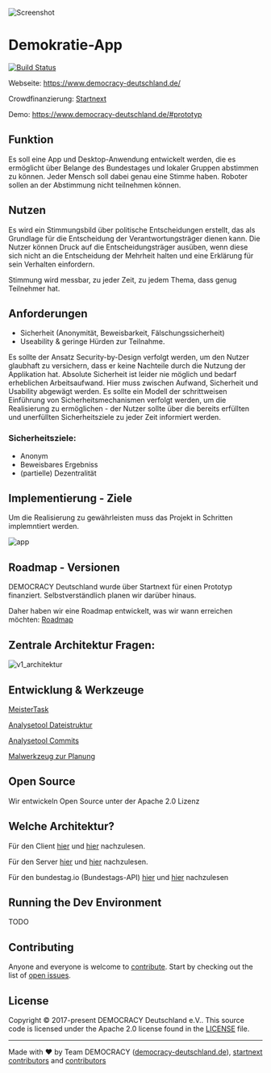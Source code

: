 ![Screenshot](https://www.democracy-deutschland.de/files/images/forfb2.png)

# Demokratie-App

[![Build Status](https://travis-ci.org/demokratie-live/democracy-development.svg?branch=master)](https://travis-ci.org/demokratie-live/democracy-development)

Webseite: https://www.democracy-deutschland.de/

Crowdfinanzierung: [Startnext](https://www.startnext.com/democracy)

Demo: https://www.democracy-deutschland.de/#prototyp

## Funktion

Es soll eine App und Desktop-Anwendung entwickelt werden, die es ermöglicht über Belange des Bundestages und lokaler Gruppen abstimmen zu können. Jeder Mensch soll dabei genau eine Stimme haben. Roboter sollen an der Abstimmung nicht teilnehmen können.

## Nutzen

Es wird ein Stimmungsbild über politische Entscheidungen erstellt, das als Grundlage für die Entscheidung der Verantwortungsträger dienen kann. Die Nutzer können Druck auf die Entscheidungsträger ausüben, wenn diese sich nicht an die Entscheidung der Mehrheit halten und eine Erklärung für sein Verhalten einfordern.

Stimmung wird messbar, zu jeder Zeit, zu jedem Thema, dass genug Teilnehmer hat.

## Anforderungen

- Sicherheit (Anonymität, Beweisbarkeit, Fälschungssicherheit)
- Useability & geringe Hürden zur Teilnahme.

Es sollte der Ansatz Security-by-Design verfolgt werden, um den Nutzer glaubhaft zu versichern, dass er keine Nachteile durch die Nutzung der Applikation hat. Absolute Sicherheit ist leider nie möglich und bedarf erheblichen Arbeitsaufwand. Hier muss zwischen Aufwand, Sicherheit und Usability abgewägt werden. Es sollte ein Modell der schrittweisen Einführung von Sicherheitsmechanismen verfolgt werden, um die Realisierung zu ermöglichen - der Nutzer sollte über die bereits erfüllten und unerfüllten Sicherheitsziele zu jeder Zeit informiert werden.

### Sicherheitsziele:

- Anonym
- Beweisbares Ergebniss
- (partielle) Dezentralität

## Implementierung - Ziele

Um die Realisierung zu gewährleisten muss das Projekt in Schritten implemntiert werden.

![app](https://github.com/demokratie-live/democracy-assets/blob/master/docu/api_structure_app.png)

## Roadmap - Versionen

DEMOCRACY Deutschland wurde über Startnext für einen Prototyp finanziert. Selbstverständlich planen wir darüber hinaus.

Daher haben wir eine Roadmap entwickelt, was wir wann erreichen möchten: [Roadmap](https://www.democracy-deutschland.de/#!engineering)

## Zentrale Architektur Fragen:

![v1_architektur](https://github.com/demokratie-live/democracy-assets/blob/master/diagram/Server-Client%20Architektur.png)

## Entwicklung & Werkzeuge

[MeisterTask](https://www.meistertask.com/app/project/p7zXoSfq/demokratie)

[Analysetool Dateistruktur](https://veniversum.me/git-visualizer/?owner=demokratie-live&repo=demokratie-app)

[Analysetool Commits](http://ghv.artzub.com/#repo=demokratie-app&climit=10000&user=demokratie-live)

[Malwerkzeug zur Planung](https://www.draw.io/)

## Open Source

Wir entwickeln Open Source unter der Apache 2.0 Lizenz

## Welche Architektur?

Für den Client [hier](https://github.com/demokratie-live/democracy-client/network/dependencies) und [hier](https://github.com/demokratie-live/democracy-client/blob/master/README.md) nachzulesen.

Für den Server [hier](https://github.com/demokratie-live/democracy-server/network/dependencies) und [hier](https://github.com/demokratie-live/democracy-server/blob/master/README.md) nachzulesen.

Für den bundestag.io (Bundestags-API) [hier](https://github.com/demokratie-live/bundestag.io/network/dependencies) und [hier](https://github.com/demokratie-live/bundestag.io/blob/master/README.md) nachzulesen

## Running the Dev Environment

TODO

## Contributing

Anyone and everyone is welcome to [contribute](https://github.com/demokratie-live/democracy-development/blob/master/CONTRIBUTE.md). Start by checking out the list of
[open issues](https://github.com/demokratie-live/democracy-development/issues).

## License

Copyright © 2017-present DEMOCRACY Deutschland e.V.. This source code is licensed under the Apache 2.0 license found in the
[LICENSE](https://github.com/demokratie-live/democracy-development/blob/master/LICENSE) file.

---

Made with ♥ by Team DEMOCRACY ([democracy-deutschland.de](https://www.democracy-deutschland.de)), [startnext contributors](https://www.startnext.com/democracy/unterstuetzer/) and [contributors](https://github.com/demokratie-live/democracy-development/graphs/contributors)

